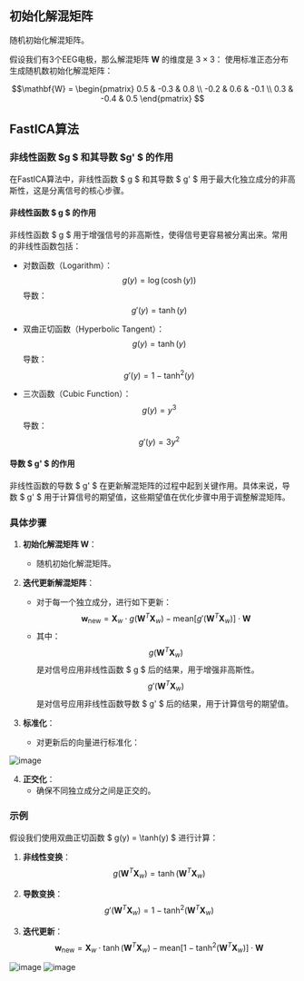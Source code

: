 ## 初始化解混矩阵
随机初始化解混矩阵。

假设我们有3个EEG电极，那么解混矩阵 $\mathbf{W}$ 的维度是 $3 \times 3$：
使用标准正态分布生成随机数初始化解混矩阵：
  
$$\mathbf{W} = \begin{pmatrix}
0.5 & -0.3 & 0.8 \\
-0.2 & 0.6 & -0.1 \\
0.3 & -0.4 & 0.5
\end{pmatrix}
$$

## FastICA算法

### 非线性函数   $g $ 和其导数 $g' $ 的作用
在FastICA算法中，非线性函数 $ g $ 和其导数 $ g' $ 用于最大化独立成分的非高斯性，这是分离信号的核心步骤。

#### 非线性函数 $ g $ 的作用
非线性函数 $ g $ 用于增强信号的非高斯性，使得信号更容易被分离出来。常用的非线性函数包括：

- 对数函数（Logarithm）：  
  $$g(y) = \log(\cosh(y))
  $$
  导数：
  $$g'(y) = \tanh(y)
  $$

- 双曲正切函数（Hyperbolic Tangent）：
  $$g(y) = \tanh(y)
  $$
  导数：
  $$g'(y) = 1 - \tanh^2(y)
  $$

- 三次函数（Cubic Function）：
  $$g(y) = y^3
  $$
  导数：
  $$g'(y) = 3y^2
  $$

#### 导数 $ g' $ 的作用
非线性函数的导数 $ g' $ 在更新解混矩阵的过程中起到关键作用。具体来说，导数 $ g' $ 用于计算信号的期望值，这些期望值在优化步骤中用于调整解混矩阵。

### 具体步骤
1. **初始化解混矩阵 $\mathbf{W}$**：
   - 随机初始化解混矩阵。

2. **迭代更新解混矩阵**：
   - 对于每一个独立成分，进行如下更新：
     $$\mathbf{w}_{\text{new}} = \mathbf{X}_w \cdot g(\mathbf{W}^T \mathbf{X}_w) - \text{mean}[g'(\mathbf{W}^T \mathbf{X}_w)] \cdot \mathbf{W}
     $$
   - 其中：
    $$g(\mathbf{W}^T \mathbf{X}_w) $$ 是对信号应用非线性函数 $ g $ 后的结果，用于增强非高斯性。
    $$g'(\mathbf{W}^T \mathbf{X}_w) $$ 是对信号应用非线性函数导数 $ g' $ 后的结果，用于计算信号的期望值。

3. **标准化**：
   - 对更新后的向量进行标准化：
  
![image](https://github.com/user-attachments/assets/0df1b495-9455-42bf-81de-09b1cb5aa63c)


4. **正交化**：
   - 确保不同独立成分之间是正交的。

### 示例
假设我们使用双曲正切函数 $ g(y) = \tanh(y) $ 进行计算：

1. **非线性变换**：
   $$g(\mathbf{W}^T \mathbf{X}_w) = \tanh(\mathbf{W}^T \mathbf{X}_w)
   $$

2. **导数变换**：
   $$g'(\mathbf{W}^T \mathbf{X}_w) = 1 - \tanh^2(\mathbf{W}^T \mathbf{X}_w)
   $$

3. **迭代更新**：
   $$\mathbf{w}_{\text{new}} = \mathbf{X}_w \cdot \tanh(\mathbf{W}^T \mathbf{X}_w) - \text{mean}[1 - \tanh^2(\mathbf{W}^T \mathbf{X}_w)] \cdot \mathbf{W}
   $$
   
![image](https://github.com/user-attachments/assets/01cb9728-ed56-4d86-81d5-dfc7939a85ad)
![image](https://github.com/user-attachments/assets/7d53d93d-0b74-468a-aea5-524b86592221)
